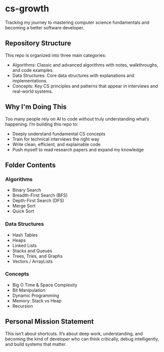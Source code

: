 # cs-growth
Tracking my journey to mastering computer science fundamentals and becoming a better software developer.

## Repository Structure

This repo is organized into three main categories:

- Algorithms: Classic and advanced algorithms with notes, walkthroughs, and code examples.
- Data Structures: Core data structures with explanations and implementations.
- Concepts: Key CS principles and patterns that appear in interviews and real-world systems.

## Why I'm Doing This

Too many people rely on AI to code without truly understanding what’s happening. I’m building this repo to:
- Deeply understand fundamental CS concepts
- Train for technical interviews the right way
- Write clean, efficient, and explainable code
- Push myself to read research papers and expand my knowledge

## Folder Contents

### Algorithms
- Binary Search
- Breadth-First Search (BFS)
- Depth-First Search (DFS)
- Merge Sort
- Quick Sort

### Data Structures
- Hash Tables
- Heaps
- Linked Lists
- Stacks and Queues
- Trees, Tries, and Graphs
- Vectors / ArrayLists

### Concepts
- Big O Time & Space Complexity
- Bit Manipulation
- Dynamic Programming
- Memory: Stack vs Heap
- Recursion

## Personal Mission Statement

This isn’t about shortcuts. It’s about deep work, understanding, and becoming the kind of developer who can think critically, debug intelligently, and build systems that matter.
